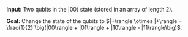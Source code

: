 **Input:** Two qubits in the $|00\rangle$ state (stored in an array of length 2).

**Goal:**  Change the state of the qubits to $|+\rangle \otimes |+\rangle = \frac{1}{2} \big(|00\rangle + |01\rangle + |10\rangle - |11\rangle\big)$.
